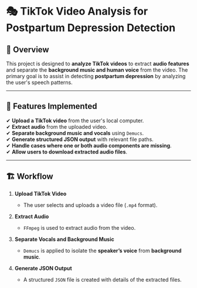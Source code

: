 # 🎭 TikTok Video Analysis for Postpartum Depression Detection

## 📌 Overview
This project is designed to **analyze TikTok videos** to extract **audio features** and separate the **background music and human voice** from the video. The primary goal is to assist in detecting **postpartum depression** by analyzing the user's speech patterns.

---

## 🔹 Features Implemented
✔ **Upload a TikTok video** from the user's local computer.  
✔ **Extract audio** from the uploaded video.  
✔ **Separate background music and vocals** using `Demucs`.  
✔ **Generate structured JSON output** with relevant file paths.  
✔ **Handle cases where one or both audio components are missing**.  
✔ **Allow users to download extracted audio files**.

---

## 🏗️ Workflow
1. **Upload TikTok Video**  
   - The user selects and uploads a video file (`.mp4` format).
   
2. **Extract Audio**  
   - `FFmpeg` is used to extract audio from the video.

3. **Separate Vocals and Background Music**  
   - `Demucs` is applied to isolate the **speaker’s voice** from **background music**.

4. **Generate JSON Output**  
   - A structured `JSON` file is created with details of the extracted files.

   
